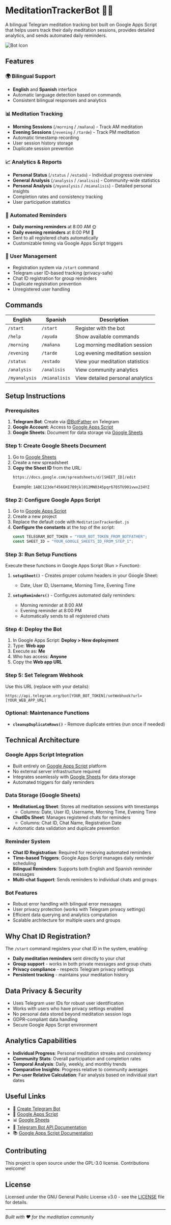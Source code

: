 # MeditationTrackerBot 🧘‍♂️

A bilingual Telegram meditation tracking bot built on Google Apps Script that helps users track their daily meditation sessions, provides detailed analytics, and sends automated daily reminders.

![Bot Icon](DhammaBotIcon.png)

## Features

### 🌍 Bilingual Support

- **English** and **Spanish** interface
- Automatic language detection based on commands
- Consistent bilingual responses and analytics

### 📊 Meditation Tracking

- **Morning Sessions** (`/morning` / `/mañana`) - Track AM meditation
- **Evening Sessions** (`/evening` / `/tarde`) - Track PM meditation
- Automatic timestamp recording
- User session history storage
- Duplicate session prevention

### 📈 Analytics & Reports

- **Personal Status** (`/status` / `/estado`) - Individual progress overview
- **General Analysis** (`/analysis` / `/analisis`) - Community-wide statistics
- **Personal Analysis** (`/myanalysis` / `/mianalisis`) - Detailed personal insights
- Completion rates and consistency tracking
- User participation statistics

### 🔔 Automated Reminders

- **Daily morning reminders** at 8:00 AM 🌞
- **Daily evening reminders** at 8:00 PM 🌙
- Sent to all registered chats automatically
- Customizable timing via Google Apps Script triggers

### 🔐 User Management

- Registration system via `/start` command
- Telegram user ID-based tracking (privacy-safe)
- Chat ID registration for group reminders
- Duplicate registration prevention
- Unregistered user handling

## Commands

| English       | Spanish       | Description                      |
| ------------- | ------------- | -------------------------------- |
| `/start`      | `/start`      | Register with the bot            |
| `/help`       | `/ayuda`      | Show available commands          |
| `/morning`    | `/mañana`     | Log morning meditation session   |
| `/evening`    | `/tarde`      | Log evening meditation session   |
| `/status`     | `/estado`     | View your meditation statistics  |
| `/analysis`   | `/analisis`   | View community analytics         |
| `/myanalysis` | `/mianalisis` | View detailed personal analytics |

## Setup Instructions

### Prerequisites

1. **Telegram Bot**: Create via [@BotFather](https://t.me/botfather) on Telegram
2. **Google Account**: Access to [Google Apps Script](https://script.google.com)
3. **Google Sheets**: Document for data storage via [Google Sheets](https://sheets.google.com)

### Step 1: Create Google Sheets Document

1. Go to [Google Sheets](https://sheets.google.com)
2. Create a new spreadsheet
3. **Copy the Sheet ID** from the URL:
   ```
   https://docs.google.com/spreadsheets/d/[SHEET_ID]/edit
   ```
   Example: `1ABC123def456GHI789jkl012MNO345pqr678STU901vwx234YZ`

### Step 2: Configure Google Apps Script

1. Go to [Google Apps Script](https://script.google.com)
2. Create a new project
3. Replace the default code with `MeditationTrackerBot.js`
4. **Configure the constants** at the top of the script:
   ```javascript
   const TELEGRAM_BOT_TOKEN = "YOUR_BOT_TOKEN_FROM_BOTFATHER";
   const SHEET_ID = "YOUR_GOOGLE_SHEETS_ID_FROM_STEP_1";
   ```

### Step 3: Run Setup Functions

Execute these functions in Google Apps Script (Run > Function):

1. **`setupSheet()`** - Creates proper column headers in your Google Sheet:

   - Date, User ID, Username, Morning Time, Evening Time

2. **`setupReminders()`** - Configures automated daily reminders:
   - Morning reminder at 8:00 AM
   - Evening reminder at 8:00 PM
   - Automatically sends to all registered chats

### Step 4: Deploy the Bot

1. In Google Apps Script: **Deploy > New deployment**
2. Type: **Web app**
3. Execute as: **Me**
4. Who has access: **Anyone**
5. Copy the **Web app URL**

### Step 5: Set Telegram Webhook

Use this URL (replace with your details):

```
https://api.telegram.org/bot[YOUR_BOT_TOKEN]/setWebhook?url=[YOUR_WEB_APP_URL]
```

### Optional: Maintenance Functions

- **`cleanupDuplicateRows()`** - Remove duplicate entries (run once if needed)

## Technical Architecture

### Google Apps Script Integration

- Built entirely on [Google Apps Script](https://script.google.com) platform
- No external server infrastructure required
- Integrates seamlessly with [Google Sheets](https://sheets.google.com) for data storage
- Automated triggers for daily reminders

### Data Storage (Google Sheets)

- **MeditationLog Sheet**: Stores all meditation sessions with timestamps
  - Columns: Date, User ID, Username, Morning Time, Evening Time
- **ChatIDs Sheet**: Manages registered chats for reminders
  - Columns: Chat ID, Chat Name, Registration Date
- Automatic data validation and duplicate prevention

### Reminder System

- **Chat ID Registration**: Required for receiving automated reminders
- **Time-based Triggers**: Google Apps Script manages daily reminder scheduling
- **Bilingual Reminders**: Supports both English and Spanish reminder messages
- **Multi-chat Support**: Sends reminders to individual chats and groups

### Bot Features

- Robust error handling with bilingual error messages
- User privacy protection (works with Telegram privacy settings)
- Efficient data querying and analytics computation
- Scalable architecture for multiple users and groups

## Why Chat ID Registration?

The `/start` command registers your chat ID in the system, enabling:

- **Daily meditation reminders** sent directly to your chat
- **Group support** - works in both private messages and group chats
- **Privacy compliance** - respects Telegram privacy settings
- **Persistent tracking** - maintains your meditation history

## Data Privacy & Security

- Uses Telegram user IDs for robust user identification
- Works with users who have privacy settings enabled
- No personal data stored beyond meditation session logs
- GDPR-compliant data handling
- Secure Google Apps Script environment

## Analytics Capabilities

- **Individual Progress**: Personal meditation streaks and consistency
- **Community Stats**: Overall participation and completion rates
- **Temporal Analysis**: Daily, weekly, and monthly trends
- **Comparative Insights**: Progress relative to community averages
- **Per-user Relative Calculation**: Fair analysis based on individual start dates

## Useful Links

- 🤖 [Create Telegram Bot](https://t.me/botfather)
- 📝 [Google Apps Script](https://script.google.com)
- 📊 [Google Sheets](https://sheets.google.com)
- 🔗 [Telegram Bot API Documentation](https://core.telegram.org/bots/api)
- 📚 [Google Apps Script Documentation](https://developers.google.com/apps-script)

## Contributing

This project is open source under the GPL-3.0 license. Contributions welcome!

## License

Licensed under the GNU General Public License v3.0 - see the [LICENSE](LICENSE) file for details.

---

_Built with ❤️ for the meditation community_
